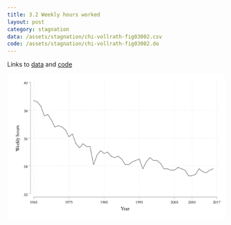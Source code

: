 ```yaml
---
title: 3.2 Weekly hours worked
layout: post
category: stagnation
data: /assets/stagnation/chi-vollrath-fig03002.csv
code: /assets/stagnation/chi-vollrath-fig03002.do
---
```


Links to [data](/assets/stagnation/chi-vollrath-fig03002.csv) and [code](/assets/stagnation/chi-vollrath-fig03002.do) 

![3.2 Weekly hours worked](/assets/stagnation/chi-vollrath-fig03002.png)
